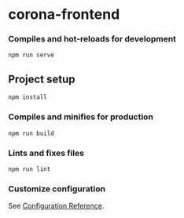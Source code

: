 # corona-frontend

### Compiles and hot-reloads for development

```
npm run serve
```

## Project setup

```
npm install
```

### Compiles and minifies for production

```
npm run build
```

### Lints and fixes files

```
npm run lint
```

### Customize configuration

See [Configuration Reference](https://cli.vuejs.org/config/).
